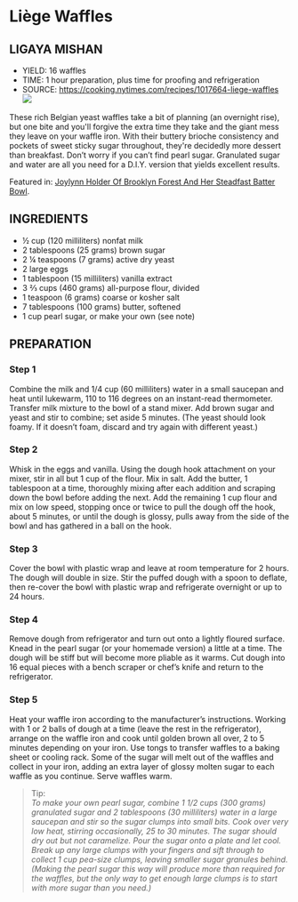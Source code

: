 
# Liège Waffles
## LIGAYA MISHAN
* YIELD: 16 waffles
* TIME: 1 hour preparation, plus time for proofing and refrigeration    
* SOURCE: https://cooking.nytimes.com/recipes/1017664-liege-waffles    
![](https://static01.nyt.com/images/2015/08/26/dining/26CLOSE3/26CLOSE3-articleLarge.jpg)    

These rich Belgian yeast waffles take a bit of planning (an overnight rise), but one bite and you'll forgive the extra time they take and the giant mess they leave on your waffle iron. With their buttery brioche consistency and pockets of sweet sticky sugar throughout, they're decidedly more dessert than breakfast. Don’t worry if you can’t find pearl sugar. Granulated sugar and water are all you need for a D.I.Y. version that yields excellent results.

Featured in: [Joylynn Holder Of Brooklyn Forest And Her Steadfast Batter Bowl](http://www.nytimes.com/2015/08/26/dining/batter-bowl-brooklyn-forest-joylynn-holder.html). 

## INGREDIENTS
* ½  cup (120 milliliters) nonfat milk
* 2  tablespoons (25 grams) brown sugar
* 2 ¼  teaspoons (7 grams) active dry yeast
* 2  large eggs
* 1  tablespoon (15 milliliters) vanilla extract
* 3 ⅔  cups (460 grams) all-purpose flour, divided
* 1  teaspoon (6 grams) coarse or kosher salt
* 7  tablespoons (100 grams) butter, softened
* 1  cup pearl sugar, or make your own (see note)


## PREPARATION

### Step 1
Combine the milk and 1/4 cup (60 milliliters) water in a small saucepan and heat until lukewarm, 110 to 116 degrees on an instant-read thermometer. Transfer milk mixture to the bowl of a stand mixer. Add brown sugar and yeast and stir to combine; set aside 5 minutes. (The yeast should look foamy. If it doesn’t foam, discard and try again with different yeast.)

### Step 2
Whisk in the eggs and vanilla. Using the dough hook attachment on your mixer, stir in all but 1 cup of the flour. Mix in salt. Add the butter, 1 tablespoon at a time, thoroughly mixing after each addition and scraping down the bowl before adding the next. Add the remaining 1 cup flour and mix on low speed, stopping once or twice to pull the dough off the hook, about 5 minutes, or until the dough is glossy, pulls away from the side of the bowl and has gathered in a ball on the hook.

### Step 3
Cover the bowl with plastic wrap and leave at room temperature for 2 hours. The dough will double in size. Stir the puffed dough with a spoon to deflate, then re-cover the bowl with plastic wrap and refrigerate overnight or up to 24 hours.

### Step 4
Remove dough from refrigerator and turn out onto a lightly floured surface. Knead in the pearl sugar (or your homemade version) a little at a time. The dough will be stiff but will become more pliable as it warms. Cut dough into 16 equal pieces with a bench scraper or chef’s knife and return to the refrigerator.

### Step 5
Heat your waffle iron according to the manufacturer’s instructions. Working with 1 or 2 balls of dough at a time (leave the rest in the refrigerator), arrange on the waffle iron and cook until golden brown all over, 2 to 5 minutes depending on your iron. Use tongs to transfer waffles to a baking sheet or cooling rack. Some of the sugar will melt out of the waffles and collect in your iron, adding an extra layer of glossy molten sugar to each waffle as you continue. Serve waffles warm.

>Tip:    
*To make your own pearl sugar, combine 1 1/2 cups (300 grams) granulated sugar and 2 tablespoons (30 milliliters) water in a large saucepan and stir so the sugar clumps into small bits. Cook over very low heat, stirring occasionally, 25 to 30 minutes. The sugar should dry out but not caramelize. Pour the sugar onto a plate and let cool. Break up any large clumps with your fingers and sift through to collect 1 cup pea-size clumps, leaving smaller sugar granules behind. (Making the pearl sugar this way will produce more than required for the waffles, but the only way to get enough large clumps is to start with more sugar than you need.)* 



